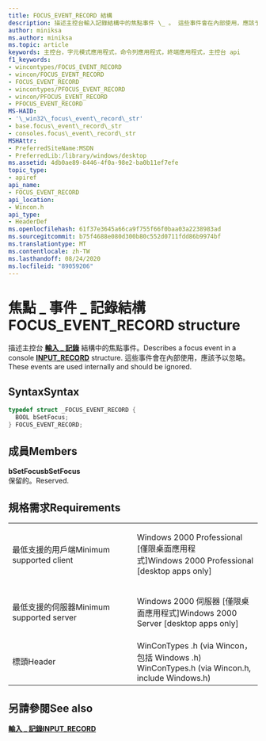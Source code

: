 ```yaml
---
title: FOCUS_EVENT_RECORD 結構
description: 描述主控台輸入記錄結構中的焦點事件 \_ 。 這些事件會在內部使用，應該予以忽略。
author: miniksa
ms.author: miniksa
ms.topic: article
keywords: 主控台，字元模式應用程式，命令列應用程式，終端應用程式，主控台 api
f1_keywords:
- wincontypes/FOCUS_EVENT_RECORD
- wincon/FOCUS_EVENT_RECORD
- FOCUS_EVENT_RECORD
- wincontypes/PFOCUS_EVENT_RECORD
- wincon/PFOCUS_EVENT_RECORD
- PFOCUS_EVENT_RECORD
MS-HAID:
- '\_win32\_focus\_event\_record\_str'
- base.focus\_event\_record\_str
- consoles.focus\_event\_record\_str
MSHAttr:
- PreferredSiteName:MSDN
- PreferredLib:/library/windows/desktop
ms.assetid: 4db0ae89-8446-4f0a-98e2-ba0b11ef7efe
topic_type:
- apiref
api_name:
- FOCUS_EVENT_RECORD
api_location:
- Wincon.h
api_type:
- HeaderDef
ms.openlocfilehash: 61f37e3645a66ca9f755f66f0baa03a2238983ad
ms.sourcegitcommit: b75f4688e080d300b80c552d0711fdd86b9974bf
ms.translationtype: MT
ms.contentlocale: zh-TW
ms.lasthandoff: 08/24/2020
ms.locfileid: "89059206"
---
```

# <a name="focus_event_record-structure"></a><span data-ttu-id="91394-105">焦點 \_ 事件 \_ 記錄結構</span><span class="sxs-lookup"><span data-stu-id="91394-105">FOCUS\_EVENT\_RECORD structure</span></span>


<span data-ttu-id="91394-106">描述主控台 [**輸入 \_ 記錄**](input-record-str.md) 結構中的焦點事件。</span><span class="sxs-lookup"><span data-stu-id="91394-106">Describes a focus event in a console [**INPUT\_RECORD**](input-record-str.md) structure.</span></span> <span data-ttu-id="91394-107">這些事件會在內部使用，應該予以忽略。</span><span class="sxs-lookup"><span data-stu-id="91394-107">These events are used internally and should be ignored.</span></span>

<a name="syntax"></a><span data-ttu-id="91394-108">Syntax</span><span class="sxs-lookup"><span data-stu-id="91394-108">Syntax</span></span>
------

```C
typedef struct _FOCUS_EVENT_RECORD {
  BOOL bSetFocus;
} FOCUS_EVENT_RECORD;
```

<a name="members"></a><span data-ttu-id="91394-109">成員</span><span class="sxs-lookup"><span data-stu-id="91394-109">Members</span></span>
-------

<span data-ttu-id="91394-110">**bSetFocus**</span><span class="sxs-lookup"><span data-stu-id="91394-110">**bSetFocus**</span></span>  
<span data-ttu-id="91394-111">保留的。</span><span class="sxs-lookup"><span data-stu-id="91394-111">Reserved.</span></span>

<a name="requirements"></a><span data-ttu-id="91394-112">規格需求</span><span class="sxs-lookup"><span data-stu-id="91394-112">Requirements</span></span>
------------

<table>
<colgroup>
<col width="50%" />
<col width="50%" />
</colgroup>
<tbody>
<tr class="odd">
<td><p><span data-ttu-id="91394-113">最低支援的用戶端</span><span class="sxs-lookup"><span data-stu-id="91394-113">Minimum supported client</span></span></p></td>
<td><p><span data-ttu-id="91394-114">Windows 2000 Professional [僅限桌面應用程式]</span><span class="sxs-lookup"><span data-stu-id="91394-114">Windows 2000 Professional [desktop apps only]</span></span></p></td>
</tr>
<tr class="even">
<td><p><span data-ttu-id="91394-115">最低支援的伺服器</span><span class="sxs-lookup"><span data-stu-id="91394-115">Minimum supported server</span></span></p></td>
<td><p><span data-ttu-id="91394-116">Windows 2000 伺服器 [僅限桌面應用程式]</span><span class="sxs-lookup"><span data-stu-id="91394-116">Windows 2000 Server [desktop apps only]</span></span></p></td>
</tr>
<tr class="odd">
<td><p><span data-ttu-id="91394-117">標頭</span><span class="sxs-lookup"><span data-stu-id="91394-117">Header</span></span></p></td>
<td><span data-ttu-id="91394-118">WinConTypes .h (via Wincon，包括 Windows .h) </span><span class="sxs-lookup"><span data-stu-id="91394-118">WinConTypes.h (via Wincon.h, include Windows.h)</span></span></td>
</tr>
</tbody>
</table>

## <a name="span-idsee_alsospansee-also"></a><span data-ttu-id="91394-119"><span id="see_also"></span>另請參閱</span><span class="sxs-lookup"><span data-stu-id="91394-119"><span id="see_also"></span>See also</span></span>


[<span data-ttu-id="91394-120">**輸入 \_ 記錄**</span><span class="sxs-lookup"><span data-stu-id="91394-120">**INPUT\_RECORD**</span></span>](input-record-str.md)

 

 




